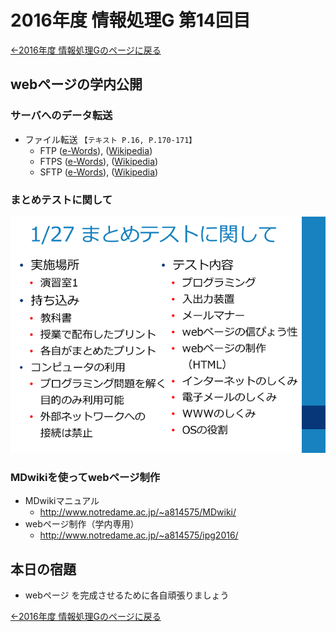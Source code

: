 #  2016年度 情報処理G 第14回目

[←2016年度 情報処理Gのページに戻る](../2016infoG.md)

## webページの学内公開

### サーバへのデータ転送

- ファイル転送 `【テキスト P.16, P.170-171】`
	- FTP ([e-Words](http://e-words.jp/w/FTP.html)), ([Wikipedia](https://ja.wikipedia.org/wiki/File_Transfer_Protocol))
	- FTPS ([e-Words](http://e-words.jp/w/FTPS.html)), ([Wikipedia](https://ja.wikipedia.org/wiki/FTPS))
	- SFTP ([e-Words](http://e-words.jp/w/SFTP.html)), ([Wikipedia](https://ja.wikipedia.org/wiki/SSH_File_Transfer_Protocol))

### まとめテストに関して

![](test.png)

### MDwikiを使ってwebページ制作

- MDwikiマニュアル
	- http://www.notredame.ac.jp/~a814575/MDwiki/
- webページ制作（学内専用）
	- http://www.notredame.ac.jp/~a814575/ipg2016/

## 本日の宿題

- webページ を完成させるために各自頑張りましょう

[←2016年度 情報処理Gのページに戻る](../2016infoG.md)